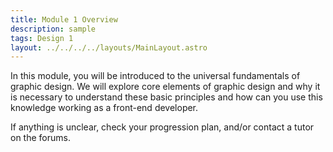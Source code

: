 ```yaml
---
title: Module 1 Overview
description: sample
tags: Design 1
layout: ../../../../layouts/MainLayout.astro
---
```


In this module, you will be introduced to the universal fundamentals of graphic design. We will explore core elements of graphic design and why it is necessary to understand these basic principles and how can you use this knowledge working as a front-end developer.

If anything is unclear, check your progression plan, and/or contact a tutor on the forums.
